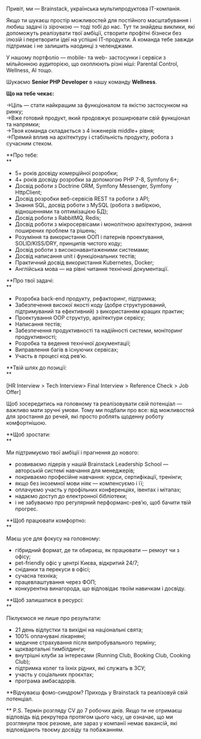 Привіт, ми — Brainstack, українська мультипродуктова IT-компанія.

Якщо ти шукаєш простір можливостей для постійного масштабування і любиш задачі
із зірочкою — тоді тобі до нас. Тут ти знайдеш виклики, які допоможуть
реалізувати твої амбіції, створити профітні бізнеси без ілюзій і перетворити
ідеї на успішні IT-продукти. А команда тебе завжди підтримає і не залишить
наодинці з челенджами.  
  
У нашому портфоліо — mobile- та web- застосунки і сервіси з мільйонною
аудиторією, що охоплюють різні ніші: Parental Control, Wellness, AI тощо.

Шукаємо **Senior PHP Developer** в нашу команду **Wellness**.

**Що на тебе чекає:**

→Ціль — стати найкращим за функціоналом та якістю застосунком на ринку;  
→Вже готовий продукт, який продовжує розширювати свій функціонал та напрямки;  
→Твоя команда складається з 4 інженерів middle+ рівня;  
→Прямий вплив на архітектуру і стабільність продукту, робота з сучасним
стеком.

**Про тебе:  
**

  * 5+ років досвіду комерційної розробки;
  * 4+ років досвіду розробки за допомогою PHP 7-8, Symfony 6+;
  * Досвід роботи з Doctrine ORM, Symfony Messenger, Symfony HttpClient;
  * Досвід розробки веб-сервісів REST та роботи з API;
  * Знання SQL, досвід роботи з MySQL (робота з вибіркою, відношеннями та оптимізацією БД);
  * Досвід роботи з RabbitMQ, Redis;
  * Досвід роботи з мікросервісами і монолітною архітектурою, знання поширених проблем та рішень;
  * Розуміння та використання ООП і патернів проектування, SOLID/KISS/DRY, принципів чистого коду;
  * Досвід роботи з високонавантаженими системами;
  * Досвід написання unit і функціональних тестів;
  * Практичний досвід використання Kubernetes, Docker;
  * Англійська мова — на рівні читання технічної документації.

**Про твої задачі:  
**

  * Розробка back-end продукту, рефакторинг, підтримка;
  * Забезпечення високої якості коду (добре структурований, підтримуваний та ефективний) з використанням кращих практик;
  * Проектування OOP структур, архітектури сервісу;
  * Написання тестів;
  * Забезпечення продуктивності та надійності системи, моніторинг продуктивності;
  * Розробка та ведення технічної документації;
  * Виправлення багів в існуючих сервісах;
  * Участь в процесі код рев’ю.

**Твій шлях до позиції:  
**

[HR Interview > Tech Interview> Final Interview > Reference Check > Job Offer]

Щоб зосередитись на головному та реалізовувати свій потенціал — важливо мати
зручні умови. Тому ми подбали про все: від можливостей для зростання до речей,
які просто роблять щоденну роботу комфортнішою.

**Щоб зростати:  
**

Ми підтримуємо твої амбіції і прагнення до нового:

  * розвиваємо лідерів у нашій Brainstack Leadership School — авторській системі навчання для менеджерів;
  * покриваємо професійне навчання: курси, сертифікації, тренінги;
  * якщо без іноземної мови ніяк — компенсуємо і її;
  * оплачуємо участь у профільних конференціях, івентах і мітапах;
  * надаємо доступ до електронної бібліотеки;
  * і не забуваємо про регулярний перформанс-рев’ю, щоб бачити твій прогрес.

**Щоб працювати комфортно:  
**

Маєш усе для фокусу на головному:

  * гібридний формат, де ти обираєш, як працювати — ремоут чи з офісу;
  * pet-friendly офіс у центрі Києва, відкритий 24/7;
  * сніданки та перекуси в офісі;
  * сучасна техніка;
  * працевлаштування через ФОП;
  * конкурентна винагорода, що відповідає твоїм навичкам і досвіду.

**Щоб залишатися в ресурсі:  
**

Піклуємося не лише про результати:

  * 21 день відпустки та вихідні на національні свята;
  * 100% оплачувані лікарняні;
  * медичне страхування після випробувального терміну;
  * щоквартальні тимбілдинги;
  * внутрішні клуби за інтересами (Running Club, Booking Club, Cooking Club);
  * підтримка колег та їхніх рідних, які служать в ЗСУ;
  * участь у соціальних проєктах;
  * програма амбасадорів.

**Відчуваєш фомо-синдром? Приходь у Brainstack та реалізовуй свій потенціал.  
  
** P.S. Термін розгляду CV до 7 робочих днів. Якщо ти не отримаєш відповідь
від рекрутера протягом цього часу, це означає, що ми розглянули твоє резюме,
але зараз у компанії немає вакансій, які відповідають твоєму досвіду та
побажанням.